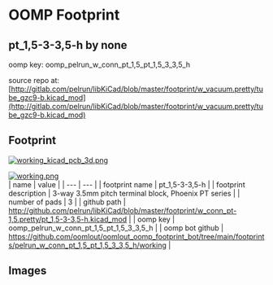 # OOMP Footprint  
## pt_1,5-3-3,5-h  by none  
  
oomp key: oomp_pelrun_w_conn_pt_1,5_pt_1,5_3_3,5_h  
  
source repo at: [http://gitlab.com/pelrun/libKiCad/blob/master/footprint/w_vacuum.pretty/tube_gzc9-b.kicad_mod](http://gitlab.com/pelrun/libKiCad/blob/master/footprint/w_vacuum.pretty/tube_gzc9-b.kicad_mod)  
## Footprint  
  
[![working_kicad_pcb_3d.png](working_kicad_pcb_3d_600.png)](working_kicad_pcb_3d.png)  
  
[![working.png](working_600.png)](working.png)  
| name | value | 
| --- | --- | 
| footprint name | pt_1,5-3-3,5-h | 
| footprint description | 3-way 3.5mm pitch terminal block, Phoenix PT series | 
| number of pads | 3 | 
| github path | http://github.com/pelrun/libKiCad/blob/master/footprint/w_conn_pt-1,5.pretty/pt_1,5-3-3,5-h.kicad_mod | 
| oomp key | oomp_pelrun_w_conn_pt_1,5_pt_1,5_3_3,5_h | 
| oomp bot github | https://github.com/oomlout/oomlout_oomp_footprint_bot/tree/main/footprints/pelrun_w_conn_pt_1,5_pt_1,5_3_3,5_h/working | 
## Images  
